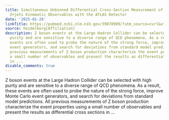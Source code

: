 ```yaml
---
title: Simultaneous Unbinned Differential Cross-Section Measurement of Twenty-Four
  Z+jets Kinematic Observables with the ATLAS Detector
date: '2025-01-29'
linkTitle: https://pubmed.ncbi.nlm.nih.gov/39878999/?utm_source=curl&utm_medium=rss&utm_campaign=pubmed-2&utm_content=1FakS-2QOkCT8HsMOQP1bCRQ4YzyumYOmxmF0moLsQ3dFB1E9V&fc=20220326224207&ff=20250129170949&v=2.18.0.post9+e462414
source: heidelberg[Affiliation]
description: Z boson events at the Large Hadron Collider can be selected with high
  purity and are sensitive to a diverse range of QCD phenomena. As a result, these
  events are often used to probe the nature of the strong force, improve Monte Carlo
  event generators, and search for deviations from standard model predictions. All
  previous measurements of Z boson production characterize the event properties using
  a small number of observables and present the results as differential cross sections
  in ...
disable_comments: true
---
```

Z boson events at the Large Hadron Collider can be selected with high purity and are sensitive to a diverse range of QCD phenomena. As a result, these events are often used to probe the nature of the strong force, improve Monte Carlo event generators, and search for deviations from standard model predictions. All previous measurements of Z boson production characterize the event properties using a small number of observables and present the results as differential cross sections in ...